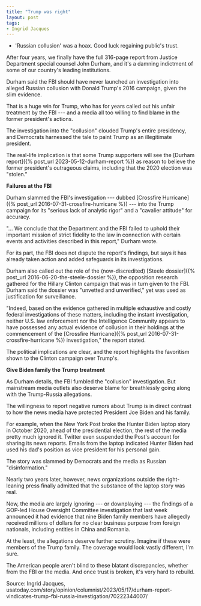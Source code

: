 ```yaml
---
title: "Trump was right"
layout: post
tags:
- Ingrid Jacques
---
```


- 'Russian collusion' was a hoax. Good luck regaining public's trust.

After four years, we finally have the full 316-page report from Justice Department special counsel John Durham, and it's a damning indictment of some of our country's leading institutions.

Durham said the FBI should have never launched an investigation into alleged Russian collusion with Donald Trump's 2016 campaign, given the slim evidence.

That is a huge win for Trump, who has for years called out his unfair treatment by the FBI --- and a media all too willing to find blame in the former president's actions.

The investigation into the "collusion" clouded Trump's entire presidency, and Democrats harnessed the tale to paint Trump as an illegitimate president.

The real-life implication is that some Trump supporters will see the [Durham report]({% post_url 2023-05-12-durham-report %}) as reason to believe the former president's outrageous claims, including that the 2020 election was "stolen."

**Failures at the FBI**

Durham slammed the FBI's investigation --- dubbed [Crossfire Hurricane]({% post_url 2016-07-31-crossfire-hurricane %}) --- into the Trump campaign for its "serious lack of analytic rigor" and a "cavalier attitude" for accuracy.

"... We conclude that the Department and the FBI failed to uphold their important mission of strict fidelity to the law in connection with certain events and activities described in this report," Durham wrote.

For its part, the FBI does not dispute the report's findings, but says it has already taken action and added safeguards in its investigations.

Durham also called out the role of the (now-discredited) [Steele dossier]({% post_url 2016-06-20-the-steele-dossier %}), the opposition research gathered for the Hillary Clinton campaign that was in turn given to the FBI. Durham said the dossier was "unvetted and unverified," yet was used as justification for surveillance.

"Indeed, based on the evidence gathered in multiple exhaustive and costly federal investigations of these matters, including the instant investigation, neither U.S. law enforcement nor the Intelligence Community appears to have possessed any actual evidence of collusion in their holdings at the commencement of the [Crossfire Hurricane]({% post_url 2016-07-31-crossfire-hurricane %}) investigation," the report stated.

The political implications are clear, and the report highlights the favoritism shown to the Clinton campaign over Trump's.

**Give Biden family the Trump treatment**

As Durham details, the FBI fumbled the "collusion" investigation. But mainstream media outlets also deserve blame for breathlessly going along with the Trump-Russia allegations.

The willingness to report negative rumors about Trump is in direct contrast to how the news media have protected President Joe Biden and his family.

For example, when the New York Post broke the Hunter Biden laptop story in October 2020, ahead of the presidential election, the rest of the media pretty much ignored it. Twitter even suspended the Post's account for sharing its news reports. Emails from the laptop indicated Hunter Biden had used his dad's position as vice president for his personal gain.

The story was slammed by Democrats and the media as Russian "disinformation."

Nearly two years later, however, news organizations outside the right-leaning press finally admitted that the substance of the laptop story was real.

Now, the media are largely ignoring --- or downplaying --- the findings of a GOP-led House Oversight Committee investigation that last week announced it had evidence that nine Biden family members have allegedly received millions of dollars for no clear business purpose from foreign nationals, including entities in China and Romania.

At the least, the allegations deserve further scrutiny. Imagine if these were members of the Trump family. The coverage would look vastly different, I'm sure.

The American people aren't blind to these blatant discrepancies, whether from the FBI or the media. And once trust is broken, it's very hard to rebuild.

Source: Ingrid Jacques, usatoday.com/story/opinion/columnist/2023/05/17/durham-report-vindicates-trump-fbi-russia-investigation/70222344007/

